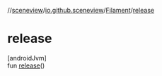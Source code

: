 //[sceneview](../../../index.md)/[io.github.sceneview](../index.md)/[Filament](index.md)/[release](release.md)

# release

[androidJvm]\
fun [release](release.md)()
